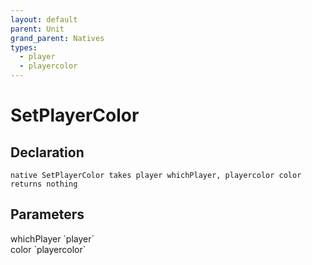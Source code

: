 ```yaml
---
layout: default
parent: Unit
grand_parent: Natives
types:
  - player
  - playercolor
---
```


# SetPlayerColor

## Declaration

```
native SetPlayerColor takes player whichPlayer, playercolor color returns nothing
```

## Parameters
<dl>
  <dt>whichPlayer `player`</dt>
  <dd></dd>

  <dt>color `playercolor`</dt>
  <dd></dd>
</dl>